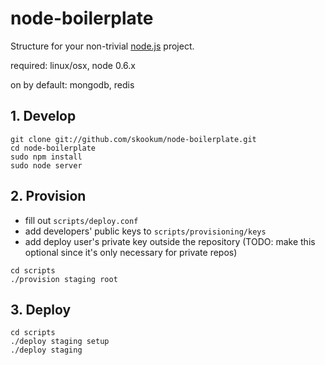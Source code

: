 # node-boilerplate
      
  Structure for your non-trivial [node.js](http://nodejs.org) project.

  required: linux/osx, node 0.6.x

  on by default: mongodb, redis

## 1. Develop

  ```shell
  git clone git://github.com/skookum/node-boilerplate.git
  cd node-boilerplate
  sudo npm install
  sudo node server
  ```

## 2. Provision

  - fill out `scripts/deploy.conf`
  - add developers' public keys to `scripts/provisioning/keys`
  - add deploy user's private key outside the repository (TODO: make this optional since it's only necessary for private repos)
  
  ```
  cd scripts
  ./provision staging root
  ```

## 3. Deploy

  ```
  cd scripts
  ./deploy staging setup
  ./deploy staging
  ```